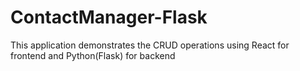 # ContactManager-Flask
This application demonstrates the CRUD operations using React for frontend and Python(Flask) for backend
